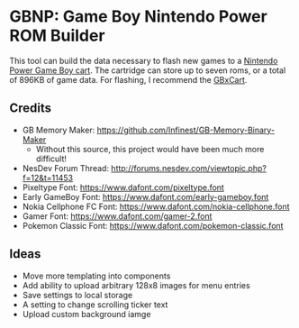 # GBNP: Game Boy Nintendo Power ROM Builder

This tool can build the data necessary to flash new games to a [Nintendo Power Game Boy cart](https://en.wikipedia.org/wiki/Nintendo_Power_(cartridge)). The cartridge can store up to seven roms, or a total of 896KB of game data. For flashing, I recommend the [GBxCart](https://www.gbxcart.com/).

## Credits
- GB Memory Maker: https://github.com/Infinest/GB-Memory-Binary-Maker
  - Without this source, this project would have been much more difficult!
- NesDev Forum Thread: http://forums.nesdev.com/viewtopic.php?f=12&t=11453
- Pixeltype Font: https://www.dafont.com/pixeltype.font
- Early GameBoy Font: https://www.dafont.com/early-gameboy.font
- Nokia Cellphone FC Font: https://www.dafont.com/nokia-cellphone.font
- Gamer Font: https://www.dafont.com/gamer-2.font
- Pokemon Classic Font: https://www.dafont.com/pokemon-classic.font

## Ideas
- Move more templating into components
- Add ability to upload arbitrary 128x8 images for menu entries
- Save settings to local storage
- A setting to change scrolling ticker text
- Upload custom background iamge
